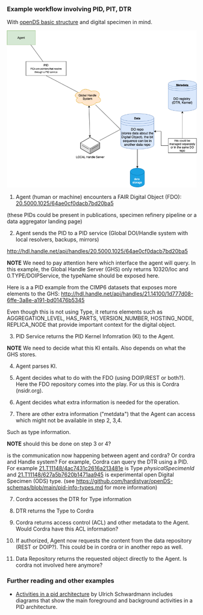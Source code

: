 ### Example workflow involving PID, PIT, DTR

With [openDS basic structure](https://github.com/hardistyar/openDS-schemas/blob/main/basic-structure.md) and digital specimen in mind. 

![workflow](PID-workflow.png)

1. Agent (human or machine) encounters a FAIR Digital Object (FDO): 
[20.5000.1025/64ae0cf0dacb7bd20ba5](http://hdl.handle.net/api/handles/20.5000.1025/64ae0cf0dacb7bd20ba5) 

(these PIDs could be present in publications, specimen refinery pipeline or a data aggregator landing page) 

2. Agent sends the PID to a PID service (Global DOI/Handle system with local resolvers, backups, mirrors)

http://hdl.handle.net/api/handles/20.5000.1025/64ae0cf0dacb7bd20ba5

**NOTE** We need to pay attention here which interface the agent will query. In this example, the Global Handle Server (GHS)
only returns 10320/loc and 0.TYPE/DOIPService, the typeName should be exposed here. 

Here is a a PID example from the CIMP6 datasets that exposes more elements to the GHS: 
http://hdl.handle.net/api/handles/21.14100/1d777d08-6ffe-3a8e-a191-bd01476b5345

Even though this is not using Type, it returns elements such as AGGREGATION_LEVEL, HAS_PARTS, VERSION_NUMBER, HOSTING_NODE, REPLICA_NODE that provide important context for the digital object. 


3. PID Service returns the PID Kernel Infomration (KI) to the Agent. 

**NOTE** We need to decide what this KI entails. Also depends on what the GHS stores. 

4. Agent parses KI. 

5. Agent decides what to do with the FDO (using DOIP/REST or both?). Here the FDO repository comes into the play. For us this is Cordra (nsidr.org). 

6. Agent decides what extra information is needed for the operation. 

7. There are other extra information ("metdata") that the Agent can access which might not be available in step 2, 3,4. 

Such as type information. 

**NOTE** should this be done on step 3 or 4? 

is the communication now happening between agent and cordra? Or cordra and Handle system? 
For example, Cordra can query the DTR using a PID. For example [21.T11148/4ac7431c2616a213481e](http://hdl.handle.net/21.T11148/4ac7431c2616a213481e) is Type *physicalSpecimenId* and [21.T11148/627a5b7620b1471aa945](http://hdl.handle.net/21.T11148/627a5b7620b1471aa945) is experimental open Digital Specimen (ODS) type. 
(see https://github.com/hardistyar/openDS-schemas/blob/main/pid-info-types.md for more information) 

7. Cordra accesses the DTR for Type information 

8. DTR returns the Type to Cordra

9. Cordra returns access control (ACL) and other metadata to the Agent. Would Cordra have this ACL information? 

10. If authorized, Agent now requests the content from the data repository (REST or DOIP?). This could be in cordra or in another repo as well. 

11. Data Repository returns the requested object directly to the Agent. Is cordra not involved here anymore? 


### Further reading and other examples 

- [Activities in a pid architecture](https://gitlab.gwdg.de/uschwar1/activities-in-a-pid-architecture) by Ulrich Schwardmann includes diagrams that show the main foreground and background activities in a PID architecture. 

